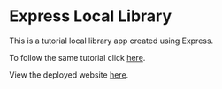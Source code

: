 # Express Local Library

This is a tutorial local library app created using Express.

To follow the same tutorial click [here](https://developer.mozilla.org/en-US/docs/Learn/Server-side/Express_Nodejs/Tutorial_local_library_website).

View the deployed website [here](https://www.github.com/heyyayesh).

